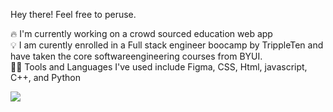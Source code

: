 Hey there! Feel free to peruse.

🔥 I'm currently working on a crowd sourced education web app </br>
💡 I am curently enrolled in a Full stack engineer boocamp by TrippleTen and have taken the core softwareengineering courses from BYUI. </br>
👨‍💻 Tools and Languages I've used include Figma, CSS, Html, javascript, C++, and Python


<!--<a href="https://github.com/jakerslam">
<img align="center" alt="Jay's Github Stats" src="https://github-readme-stats.codestackr.vercel.app/api?username=jakerslam&show_icons=true&hide_border=true&count_private=true&include_all_commits=true&theme=radical" /></a>-->

<a href="https://github.com/jakerslam">
  <img align="center" src="https://github-readme-stats.anuraghazra1.vercel.app/api/top-langs/?username=jakerslam&layout=compact&theme=radical" />
</a>
